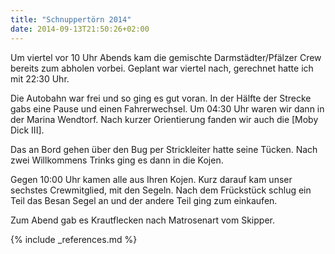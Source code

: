 ```yaml
---
title: "Schnuppertörn 2014"
date: 2014-09-13T21:50:26+02:00
---
```

Um viertel vor 10 Uhr Abends kam die gemischte Darmstädter/Pfälzer Crew bereits zum abholen vorbei. Geplant war viertel nach, gerechnet hatte ich mit 22:30 Uhr.

Die Autobahn war frei und so ging es gut voran. In der Hälfte der Strecke gabs eine Pause und einen Fahrerwechsel. Um 04:30 Uhr waren wir dann in der Marina Wendtorf. Nach kurzer Orientierung fanden wir auch die [Moby Dick III].

Das an Bord gehen über den Bug per Strickleiter hatte seine Tücken. Nach zwei Willkommens Trinks ging es dann in die Kojen.

Gegen 10:00 Uhr kamen alle aus Ihren Kojen. Kurz darauf kam unser sechstes Crewmitglied, mit den Segeln. Nach dem Frückstück schlug ein Teil das Besan Segel an und der andere Teil ging zum einkaufen.

Zum Abend gab es Krautflecken nach Matrosenart vom Skipper.  

{% include _references.md %}